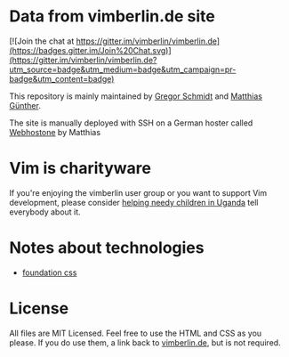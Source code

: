 # Data from vimberlin.de site

[![Join the chat at https://gitter.im/vimberlin/vimberlin.de](https://badges.gitter.im/Join%20Chat.svg)](https://gitter.im/vimberlin/vimberlin.de?utm_source=badge&utm_medium=badge&utm_campaign=pr-badge&utm_content=badge)

This repository is mainly maintained by [Gregor Schmidt](http://nach-vorne.eu "Gregor Schmidt") and
[Matthias Günther](http://wikimatze.de/ "Matthias Günther").

The site is manually deployed with SSH on a German hoster called [Webhostone](https://www.webhostone.de/) by Matthias


# Vim is charityware

If you're enjoying the vimberlin user group or you want to support Vim development, please consider
[helping needy children in Uganda](http://iccf-holland.org/) tell everybody about it.


# Notes about technologies

- [foundation css](http://foundation.zurb.com/ "foundation css")


# License

All files are MIT Licensed. Feel free to use the HTML and CSS as you please. If you do use them, a link back to
[vimberlin.de](https://github.com/vimberlin/vimberlin.de "vimberlin.de"), but is not required.

